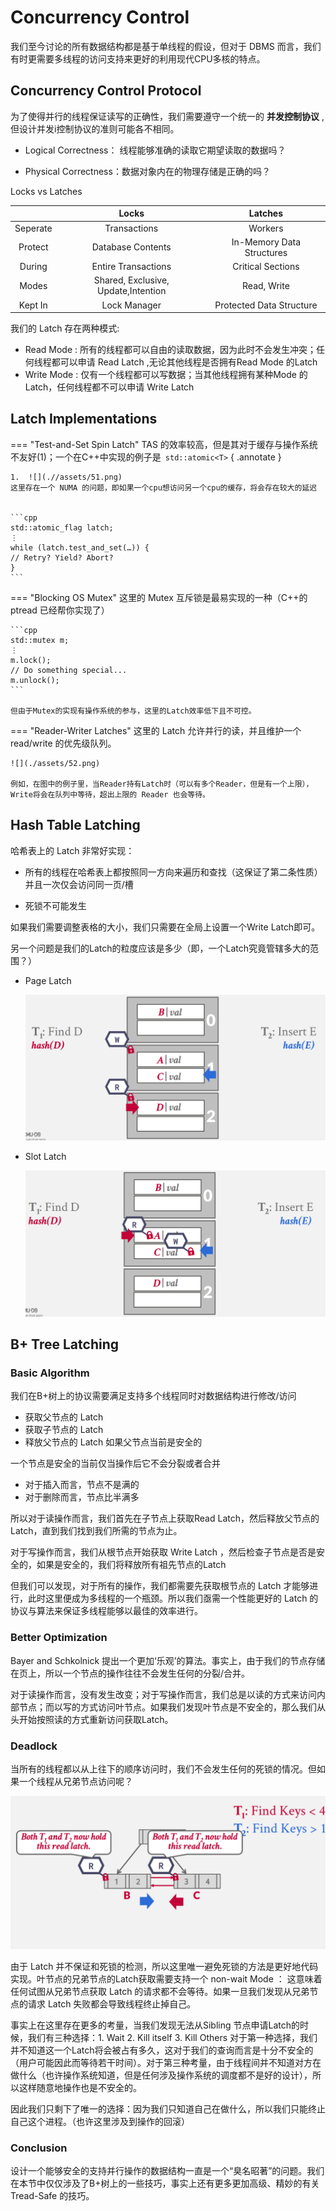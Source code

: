 # Concurrency Control

我们至今讨论的所有数据结构都是基于单线程的假设，但对于 DBMS 而言，我们有时更需要多线程的访问支持来更好的利用现代CPU多核的特点。

## Concurrency Control Protocol    

为了使得并行的线程保证读写的正确性，我们需要遵守一个统一的 **并发控制协议** ,但设计并发i控制协议的准则可能各不相同。

- Logical Correctness： 线程能够准确的读取它期望读取的数据吗？

- Physical Correctness：数据对象内在的物理存储是正确的吗？

Locks vs Latches

|    |  Locks  |  Latches  |    
|:--:|:--:|:--:|
|Seperate|Transactions|Workers|
|Protect|Database Contents|In-Memory Data Structures|
|During|Entire Transactions|Critical Sections|
|Modes|Shared, Exclusive, Update,Intention|Read, Write|
|Kept In|Lock Manager|Protected Data Structure|

我们的 Latch 存在两种模式:

- Read Mode : 所有的线程都可以自由的读取数据，因为此时不会发生冲突；任何线程都可以申请 Read Latch ,无论其他线程是否拥有Read Mode 的Latch
- Write Mode : 仅有一个线程都可以写数据；当其他线程拥有某种Mode 的 Latch，任何线程都不可以申请 Write Latch 

## Latch Implementations

=== "Test-and-Set Spin Latch"
    TAS 的效率较高，但是其对于缓存与操作系统不友好(1)；一个在C++中实现的例子是``` std::atomic<T>```
    {   .annotate   }

    1.  ![](.//assets/51.png) 
    这里存在一个 NUMA 的问题，即如果一个cpu想访问另一个cpu的缓存，将会存在较大的延迟


    ```cpp
    std::atomic_flag latch;
    ⋮
    while (latch.test_and_set(…)) {
    // Retry? Yield? Abort?
    }
    ```

=== "Blocking OS Mutex"
    这里的 Mutex 互斥锁是最易实现的一种（C++的 ptread 已经帮你实现了）

    ```cpp
    std::mutex m;
    ⋮
    m.lock();
    // Do something special...
    m.unlock();
    ```

    但由于Mutex的实现有操作系统的参与，这里的Latch效率低下且不可控。

=== "Reader-Writer Latches"
    这里的 Latch 允许并行的读，并且维护一个 read/write 的优先级队列。

    ![](./assets/52.png)

    例如，在图中的例子里，当Reader持有Latch时（可以有多个Reader，但是有一个上限），Write将会在队列中等待，超出上限的 Reader 也会等待。


## Hash Table Latching

哈希表上的 Latch 非常好实现：

- 所有的线程在哈希表上都按照同一方向来遍历和查找（这保证了第二条性质）并且一次仅会访问同一页/槽

- 死锁不可能发生

如果我们需要调整表格的大小，我们只需要在全局上设置一个Write Latch即可。

另一个问题是我们的Latch的粒度应该是多少（即，一个Latch究竟管辖多大的范围？）

- Page Latch

    ![](./assets/53.png)

- Slot Latch

    ![](./assets/54.png)

## B+ Tree Latching

### Basic Algorithm

我们在B+树上的协议需要满足支持多个线程同时对数据结构进行修改/访问

- 获取父节点的 Latch
- 获取子节点的 Latch
- 释放父节点的 Latch 如果父节点当前是安全的

一个节点是安全的当前仅当操作后它不会分裂或者合并

- 对于插入而言，节点不是满的
- 对于删除而言，节点比半满多

所以对于读操作而言，我们首先在子节点上获取Read Latch，然后释放父节点的Latch，直到我们找到我们所需的节点为止。

对于写操作而言，我们从根节点开始获取 Write Latch ，然后检查子节点是否是安全的，如果是安全的，我们将释放所有祖先节点的Latch

但我们可以发现，对于所有的操作，我们都需要先获取根节点的 Latch 才能够进行，此时这里便成为多线程的一个瓶颈。所以我们亟需一个性能更好的 Latch 的协议与算法来保证多线程能够以最佳的效率进行。

### Better Optimization

Bayer and Schkolnick 提出一个更加‘乐观’的算法。事实上，由于我们的节点存储在页上，所以一个节点的操作往往不会发生任何的分裂/合并。

对于读操作而言，没有发生改变；对于写操作而言，我们总是以读的方式来访问内部节点；而以写的方式访问叶节点。如果我们发现叶节点是不安全的，那么我们从头开始按照读的方式重新访问获取Latch。

### Deadlock

当所有的线程都以从上往下的顺序访问时，我们不会发生任何的死锁的情况。但如果一个线程从兄弟节点访问呢？

![](./assets/55.png)

由于 Latch 并不保证和死锁的检测，所以这里唯一避免死锁的方法是更好地代码实现。叶节点的兄弟节点的Latch获取需要支持一个 non-wait Mode ： 这意味着任何试图从兄弟节点获取 Latch 的请求都不会等待。如果一旦我们发现从兄弟节点的请求 Latch 失败都会导致线程终止掉自己。

事实上在这里存在更多的考量，当我们发现无法从Sibling 节点申请Latch的时候，我们有三种选择：1. Wait 2. Kill itself 3. Kill Others 对于第一种选择，我们并不知道这一个Latch将会被占有多久，这对于我们的查询而言是十分不安全的（用户可能因此而等待若干时间）。对于第三种考量，由于线程间并不知道对方在做什么（也许操作系统知道，但是任何涉及操作系统的调度都不是好的设计），所以这样随意地操作也是不安全的。

因此我们只剩下了唯一的选择：因为我们只知道自己在做什么，所以我们只能终止自己这个进程。（也许这里涉及到操作的回滚）

### Conclusion
设计一个能够安全的支持并行操作的数据结构一直是一个“臭名昭著”的问题。我们在本节中仅仅涉及了B+树上的一些技巧，事实上还有更多更加高级、精妙的有关 Tread-Safe 的技巧。


